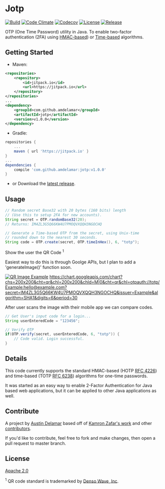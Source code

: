 # Jotp

[![Build](https://img.shields.io/travis/amdelamar/jotp.svg)](https://travis-ci.org/amdelamar/jotp)
[![Code Climate](https://img.shields.io/codeclimate/github/amdelamar/jotp.svg)](https://codeclimate.com/github/amdelamar/jotp)
[![Codecov](https://img.shields.io/codecov/c/github/amdelamar/jotp.svg)](https://codecov.io/gh/amdelamar/jotp)
[![License](https://img.shields.io/:license-apache-blue.svg)](https://github.com/amdelamar/jotp/blob/master/LICENSE)
[![Release](https://img.shields.io/github/tag/amdelamar/jotp.svg?label=JitPack)](https://jitpack.io/#amdelamar/jotp)

OTP (One Time Password) utility in Java. To enable two-factor authentication (2FA) using [HMAC-based](https://tools.ietf.org/html/rfc4226)) or [Time-based](https://tools.ietf.org/html/rfc6238) algorithms.


## Getting Started

* Maven:

```xml
<repositories>
    <repository>
        <id>jitpack.io</id>
        <url>https://jitpack.io</url>
    </repository>
</repositories>
...
<dependency>
    <groupId>com.github.amdelamar</groupId>
    <artifactId>jotp</artifactId>
    <version>v1.0.0</version>
</dependency>
```

* Gradle:

```gradle
repositories {
    ...
    maven { url 'https://jitpack.io' }
}
...
dependencies {
    compile 'com.github.amdelamar:jotp:v1.0.0'
}
```

* or Download the [latest release](https://github.com/amdelamar/jotp/releases).


## Usage

```java
// Random secret Base32 with 20 bytes (160 bits) length
// (Use this to setup 2FA for new accounts).
String secret = OTP.randomBase32(20);
// Returns: IM4ZL3G5Q66KW4U7PMOQVXQQH3NGOCHQ

// Generate a Time-based OTP from the secret, using Unix-time
// rounded down to the nearest 30 seconds.
String code = OTP.create(secret, OTP.timeInHex(), 6, "totp");
```

Show the user the QR Code <sup>1</sup>

Easiest way to do this is through Goolge APIs, but I plan to add a 'generateImage()' function soon.

[![QR Image Example](https://chart.googleapis.com/chart?chs=200x200&cht=qr&chl=200x200&chld=M|0&cht=qr&chl=otpauth://totp/Example:hello@example.com?secret=IM4ZL3G5Q66KW4U7PMOQVXQQH3NGOCHQ&issuer=Example&algorithm=SHA1&digits=6&period=30)](https://developers.google.com/chart/infographics/docs/qr_codes)
https://chart.googleapis.com/chart?chs=200x200&cht=qr&chl=200x200&chld=M|0&cht=qr&chl=otpauth://totp/Example:hello@example.com?secret=IM4ZL3G5Q66KW4U7PMOQVXQQH3NGOCHQ&issuer=Example&algorithm=SHA1&digits=6&period=30

After user scans the image with their mobile app we can compare codes.

```java
// Get User's input code for a login...
String userEnteredCode = "123456";

// Verify OTP
if(OTP.verify(secret, userEnteredCode, 6, "totp")) {
    // Code valid. Login successful.
}
```


## Details

This code currently supports the standard HMAC-based (HOTP [RFC 4226](https://tools.ietf.org/html/rfc4226)) and time-based (TOTP [RFC 6238](https://tools.ietf.org/html/rfc6238)) algorithms for one-time passwords.

It was started as an easy way to enable 2-Factor Authentication for Java based web applications, but it can be applied to other Java applications as well.


## Contribute

A project by [Austin Delamar](https://github.com/amdelamar) based off of [Kamron Zafar's work](https://github.com/kamranzafar/libotp) and other [contributors](https://github.com/amdelamar/jotp/graphs/contributors).

If you'd like to contribute, feel free to fork and make changes, then open a pull request to master branch.


## License

[Apache 2.0](https://github.com/amdelamar/jotp/blob/master/LICENSE)

<sup>1</sup> QR code standard is trademarked by [Denso Wave, Inc](http://www.denso-wave.com/qrcode/index-e.html).

